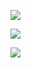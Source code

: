 ![](https://visitor-badge.glitch.me/badge?page_id=MDQ6VXNlcjg5MzA4Njgy.MDQ6VXNlcjg5MzA4Njgy)

![](https://github-readme-stats.vercel.app/api?username=EXA-Hub&count_private=true&show_icons=true&theme=react)

![](https://github-readme-stats.vercel.app/api/top-langs/?username=EXA-Hub&layout=compact&theme=dark)
